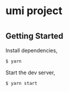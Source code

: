 # umi project
#
## Getting Started

Install dependencies,

```bash
$ yarn
```

Start the dev server,

```bash
$ yarn start
```

